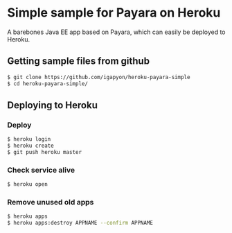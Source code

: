 # Simple sample for Payara on Heroku

A barebones Java EE app based on Payara, which can easily be deployed to Heroku.

## Getting sample files from github

```sh
$ git clone https://github.com/igapyon/heroku-payara-simple
$ cd heroku-payara-simple/
```

## Deploying to Heroku

### Deploy

```sh
$ heroku login
$ heroku create
$ git push heroku master
```

### Check service alive

```sh
$ heroku open
```

### Remove unused old apps

```sh
$ heroku apps
$ heroku apps:destroy APPNAME --confirm APPNAME
```
